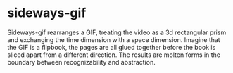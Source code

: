 # sideways-gif
Sideways-gif rearranges a GIF, treating the video as a 3d rectangular prism and exchanging the time dimension with a space dimension.
Imagine that the GIF is a flipbook, the pages are all glued together before the book is sliced apart from a different direction.
The results are molten forms in the boundary between recognizability and abstraction.
